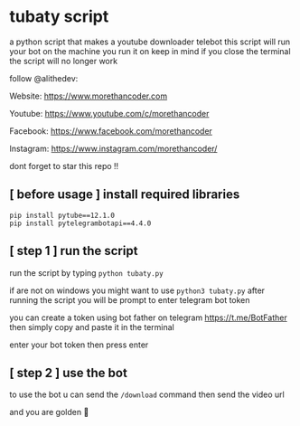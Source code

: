 # tubaty script

a python script that makes a youtube downloader telebot
this script will run your bot on the machine you run it on
keep in mind if you close the terminal the script will no longer work

follow @alithedev:

Website: https://www.morethancoder.com

Youtube: https://www.youtube.com/c/morethancoder

Facebook: https://www.facebook.com/morethancoder

Instagram: https://www.instagram.com/morethancoder/

dont forget to star this repo !!

## [ before usage ] install required libraries

```
pip install pytube==12.1.0
pip install pytelegrambotapi==4.4.0
```

## [ step 1 ] run the script

run the script by typing `python tubaty.py`

if are not on windows you might want to use `python3 tubaty.py`
after running the script you will be prompt to enter telegram bot token

you can create a token using bot father on telegram https://t.me/BotFather
then simply copy and paste it in the terminal

enter your bot token then press enter

## [ step 2 ] use the bot

to use the bot u can send the `/download` command then send the video url

and you are golden 🥇
